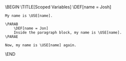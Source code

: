 \BEGIN	\TITLE[Scoped Variables] 	\DEF[name = Josh]	My name is \USE[name]. 		\PARAB		\DEF[name = Jon]		Inside the paragraph block, my name is \USE[name].	\PARAE	Now, my name is \USE[name] again.\END 